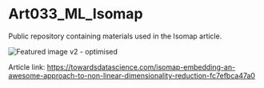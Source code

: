 # Art033_ML_Isomap
Public repository containing materials used in the Isomap article.

![Featured image v2 - optimised](https://user-images.githubusercontent.com/24861699/169645551-a625fcec-8bd5-4432-8d53-3851bf7824b5.png)

Article link: https://towardsdatascience.com/isomap-embedding-an-awesome-approach-to-non-linear-dimensionality-reduction-fc7efbca47a0
